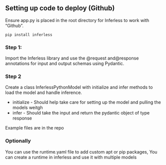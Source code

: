 ## Setting up code to deploy (Github)

Ensure app.py is placed in the root directory for Inferless to work with “Github”.

```
pip install inferless
```

### Step 1: 
Import the Inferless library and use the @request and@response annotations for input and output schemas using Pydantic.

### Step 2 
Create a class InferlessPythonModel with initialize and infer methods to load the model and handle inference.

- initialize - Should help take care for setting up the model and pulling the models weitgh
- infer - Should take the input and return the pydantic object of type response 

Example files are in the repo 

### Optionally 

You can use the runtime.yaml file to add custom apt or pip packages, You can create a runtime in inferless and use it with multiple models 
